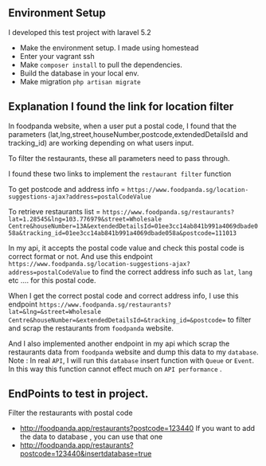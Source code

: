 ## Environment Setup
I developed this test project with laravel 5.2
- Make the environment setup. I made using homestead
- Enter your vagrant ssh
- Make `composer install` to pull the dependencies.
- Build the database in your local env.
- Make migration `php artisan migrate`

## Explanation I found the link for location filter

In foodpanda website, when a user put a postal code, I found that the parameters (lat,lng,street,houseNumber,postcode,extendedDetailsId and tracking_id) are working depending on what users input.

To filter the restaurants, these all parameters need to pass through.

I found these two links to implement the `restaurant filter` function

To get postcode and address info = `https://www.foodpanda.sg/location-suggestions-ajax?address=postalCodeValue`

To retrieve restaurants list = `https://www.foodpanda.sg/restaurants?lat=1.28545&lng=103.776979&street=Wholesale Centre&houseNumber=13A&extendedDetailsId=01ee3cc14ab841b991a4069dbade058a&tracking_id=01ee3cc14ab841b991a4069dbade058a&postcode=111013`

In my api, it accepts the postal code value and check this postal code is correct format or not. And use this endpoint `https://www.foodpanda.sg/location-suggestions-ajax?address=postalCodeValue` to find the correct address info such as `lat`, `lang` etc …. for this postal code.

When I get the correct postal code and correct address info, I use this endpoint `https://www.foodpanda.sg/restaurants?lat=&lng=&street=Wholesale Centre&houseNumber=&extendedDetailsId=&tracking_id=&postcode=`
to filter and scrap the restaurants from `foodpanda` website.

And I also implemented  another endpoint in my api which scrap the restaurants data from `foodpanda` website and dump this data to my `database`.
Note : In real `API`,  I will run this `database` insert function with `Queue` or `Event`. In this way this function cannot effect much on `API performance` .

## EndPoints to test in project.

Filter the restaurants with postal code
- http://foodpanda.app/restaurants?postcode=123440
If you want to add the data to database , you can use that one
-  http://foodpanda.app/restaurants?postcode=123440&insertdatabase=true